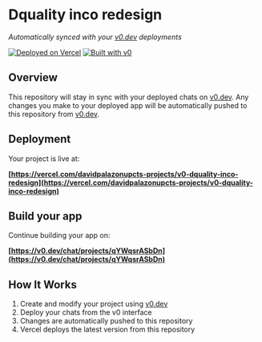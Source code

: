 # Dquality inco redesign

*Automatically synced with your [v0.dev](https://v0.dev) deployments*

[![Deployed on Vercel](https://img.shields.io/badge/Deployed%20on-Vercel-black?style=for-the-badge&logo=vercel)](https://vercel.com/davidpalazonupcts-projects/v0-dquality-inco-redesign)
[![Built with v0](https://img.shields.io/badge/Built%20with-v0.dev-black?style=for-the-badge)](https://v0.dev/chat/projects/qYWqsrASbDn)

## Overview

This repository will stay in sync with your deployed chats on [v0.dev](https://v0.dev).
Any changes you make to your deployed app will be automatically pushed to this repository from [v0.dev](https://v0.dev).

## Deployment

Your project is live at:

**[https://vercel.com/davidpalazonupcts-projects/v0-dquality-inco-redesign](https://vercel.com/davidpalazonupcts-projects/v0-dquality-inco-redesign)**

## Build your app

Continue building your app on:

**[https://v0.dev/chat/projects/qYWqsrASbDn](https://v0.dev/chat/projects/qYWqsrASbDn)**

## How It Works

1. Create and modify your project using [v0.dev](https://v0.dev)
2. Deploy your chats from the v0 interface
3. Changes are automatically pushed to this repository
4. Vercel deploys the latest version from this repository